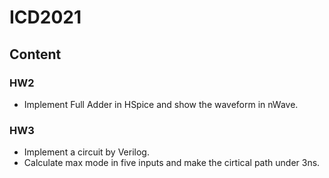 # ICD2021
## Content

### HW2
* Implement Full Adder in HSpice and show the waveform in nWave.

### HW3 
* Implement a circuit by Verilog.
* Calculate max mode in five inputs and make the cirtical path under 3ns.
